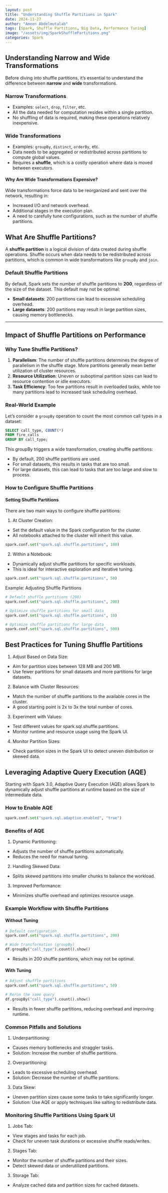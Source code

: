 ```yaml
---
layout: post
title: "Understanding Shuffle Partitions in Spark"
date: 2024-11-27
author: "Ameen Abdelmutalab"
tags: [Spark, Shuffle Partitions, Big Data, Performance Tuning]
image: "/assets/img/SparkShufflePartitions.png"
categories: Spark
---
```


## Understanding Narrow and Wide Transformations

Before diving into shuffle partitions, it’s essential to understand the difference between **narrow** and **wide** transformations.

### Narrow Transformations
- Examples: `select`, `drop`, `filter`, etc.
- All the data needed for computation resides within a single partition.
- No shuffling of data is required, making these operations relatively inexpensive.

### Wide Transformations
- Examples: `groupBy`, `distinct`, `orderBy`, etc.
- Data needs to be aggregated or redistributed across partitions to compute global values.
- Requires a **shuffle**, which is a costly operation where data is moved between executors.

#### Why Are Wide Transformations Expensive?
Wide transformations force data to be reorganized and sent over the network, resulting in:
- Increased I/O and network overhead.
- Additional stages in the execution plan.
- A need to carefully tune configurations, such as the number of shuffle partitions.


## What Are Shuffle Partitions?

A **shuffle partition** is a logical division of data created during shuffle operations. Shuffle occurs when data needs to be redistributed across partitions, which is common in wide transformations like `groupBy` and `join`.

### Default Shuffle Partitions
By default, Spark sets the number of shuffle partitions to **200**, regardless of the size of the dataset. This default may not be optimal:
- **Small datasets**: 200 partitions can lead to excessive scheduling overhead.
- **Large datasets**: 200 partitions may result in large partition sizes, causing memory bottlenecks.
---

## Impact of Shuffle Partitions on Performance

### Why Tune Shuffle Partitions?
1. **Parallelism**: The number of shuffle partitions determines the degree of parallelism in the shuffle stage. More partitions generally mean better utilization of cluster resources.
2. **Resource Utilization**: Uneven or suboptimal partition sizes can lead to resource contention or idle executors.
3. **Task Efficiency**: Too few partitions result in overloaded tasks, while too many partitions lead to increased task scheduling overhead.

### Real-World Example
Let’s consider a `groupBy` operation to count the most common call types in a dataset:
```sql
SELECT call_type, COUNT(*) 
FROM fire_calls 
GROUP BY call_type;
```
This groupBy triggers a wide transformation, creating shuffle partitions:

- By default, 200 shuffle partitions are used.
- For small datasets, this results in tasks that are too small.
- For large datasets, this can lead to tasks that are too large and slow to process.

### How to Configure Shuffle Partitions
#### Setting Shuffle Partitions
There are two main ways to configure shuffle partitions:

1. At Cluster Creation:

- Set the default value in the Spark configuration for the cluster.
- All notebooks attached to the cluster will inherit this value.

```python
spark.conf.set("spark.sql.shuffle.partitions", 100)
```
2. Within a Notebook:

- Dynamically adjust shuffle partitions for specific workloads.
- This is ideal for interactive exploration and iterative tuning.

```python
spark.conf.set("spark.sql.shuffle.partitions", 50)
```

Example: Adjusting Shuffle Partitions

```python
# Default shuffle partitions (200)
spark.conf.set("spark.sql.shuffle.partitions", 200)

# Optimize shuffle partitions for small data
spark.conf.set("spark.sql.shuffle.partitions", 10)

# Optimize shuffle partitions for large data
spark.conf.set("spark.sql.shuffle.partitions", 500)
```

## Best Practices for Tuning Shuffle Partitions
1. Adjust Based on Data Size:

- Aim for partition sizes between 128 MB and 200 MB.
- Use fewer partitions for small datasets and more partitions for large datasets.

2. Balance with Cluster Resources:

- Match the number of shuffle partitions to the available cores in the cluster.
- A good starting point is 2x to 3x the total number of cores.

3. Experiment with Values:

- Test different values for spark.sql.shuffle.partitions.
- Monitor runtime and resource usage using the Spark UI.

4. Monitor Partition Sizes:

- Check partition sizes in the Spark UI to detect uneven distribution or skewed data.

## Leveraging Adaptive Query Execution (AQE)
Starting with Spark 3.0, Adaptive Query Execution (AQE) allows Spark to dynamically adjust shuffle partitions at runtime based on the size of intermediate data.

### How to Enable AQE

```python
spark.conf.set("spark.sql.adaptive.enabled", "true")
```

### Benefits of AQE

1. Dynamic Partitioning:

- Adjusts the number of shuffle partitions automatically.
- Reduces the need for manual tuning.

2. Handling Skewed Data:

- Splits skewed partitions into smaller chunks to balance the workload.

3. Improved Performance:

- Minimizes shuffle overhead and optimizes resource usage.

### Example Workflow with Shuffle Partitions

#### Without Tuning
```python
# Default configuration
spark.conf.set("spark.sql.shuffle.partitions", 200)

# Wide transformation (groupBy)
df.groupBy("call_type").count().show()
```
- Results in 200 shuffle partitions, which may not be optimal.

#### With Tuning

```python
# Adjust shuffle partitions
spark.conf.set("spark.sql.shuffle.partitions", 50)

# Rerun the same query
df.groupBy("call_type").count().show()
```

- Results in fewer shuffle partitions, reducing overhead and improving runtime.


### Common Pitfalls and Solutions

1. Underpartitioning:

- Causes memory bottlenecks and straggler tasks.
- Solution: Increase the number of shuffle partitions.

2. Overpartitioning:

- Leads to excessive scheduling overhead.
- Solution: Decrease the number of shuffle partitions.

3. Data Skew:

- Uneven partition sizes cause some tasks to take significantly longer.
- Solution: Use AQE or apply techniques like salting to redistribute data.

### Monitoring Shuffle Partitions Using Spark UI

1. Jobs Tab:

- View stages and tasks for each job.
- Check for uneven task durations or excessive shuffle reads/writes.

2. Stages Tab:

- Monitor the number of shuffle partitions and their sizes.
- Detect skewed data or underutilized partitions.

3. Storage Tab:

- Analyze cached data and partition sizes for cached datasets.








